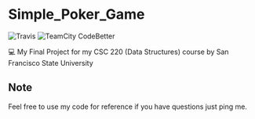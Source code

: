 # Simple_Poker_Game 

![Travis](https://img.shields.io/badge/java-passing-blue.svg) 
![TeamCity CodeBetter](https://img.shields.io/teamcity/codebetter/bt428.svg)

💻 My Final Project for my CSC 220 (Data Structures) course by San Francisco State University

## Note
Feel free to use my code for reference if you have questions just ping me. 

